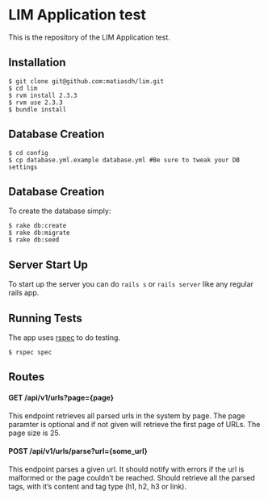 # LIM Application test

This is the repository of the LIM Application test.

## Installation

```
$ git clone git@github.com:matiasdh/lim.git
$ cd lim
$ rvm install 2.3.3
$ rvm use 2.3.3
$ bundle install
```

## Database Creation

```
$ cd config
$ cp database.yml.example database.yml #Be sure to tweak your DB settings
```

## Database Creation

To create the database simply:

```
$ rake db:create
$ rake db:migrate
$ rake db:seed
```

## Server Start Up

To start up the server you can do `rails s` or `rails server` like any regular rails app.

## Running Tests

The app uses [rspec](https://relishapp.com/rspec) to do testing.

```
$ rspec spec
```

## Routes

#### GET /api/v1/urls?page={page}

This endpoint retrieves all parsed urls in the system by page. The page paramter is optional and if not given will retrieve the first page of URLs. The page size is 25.

#### POST /api/v1/urls/parse?url={some_url}

This endpoint parses a given url. It should notify with errors if the url is malformed or the page couldn’t be reached. Should retrieve all the parsed tags, with it’s content and tag type (h1, h2, h3 or link).
